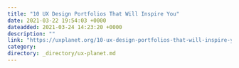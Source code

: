 ```yaml
---
title: "10 UX Design Portfolios That Will Inspire You"
date: 2021-03-22 19:54:03 +0000
dateadded: 2021-03-24 14:23:20 +0000
description: ""
link: "https://uxplanet.org/10-ux-design-portfolios-that-will-inspire-you-7672bbe27e03?source=rss----819cc2aaeee0---4"
category:
directory: _directory/ux-planet.md
---
```

